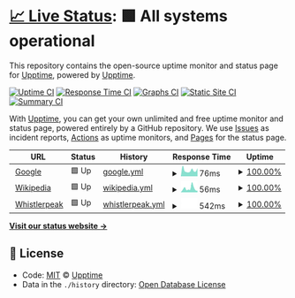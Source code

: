 # [📈 Live Status](https://upptime.github.io/upptime): <!--live status--> **🟩 All systems operational**

This repository contains the open-source uptime monitor and status page for [Upptime](https://upptime.js.org), powered by [Upptime](https://github.com/upptime/upptime).

[![Uptime CI](https://github.com/koj-co/upptime/workflows/Uptime%20CI/badge.svg)](https://github.com/koj-co/upptime/actions?query=workflow%3A%22Uptime+CI%22)
[![Response Time CI](https://github.com/koj-co/upptime/workflows/Response%20Time%20CI/badge.svg)](https://github.com/koj-co/upptime/actions?query=workflow%3A%22Response+Time+CI%22)
[![Graphs CI](https://github.com/koj-co/upptime/workflows/Graphs%20CI/badge.svg)](https://github.com/koj-co/upptime/actions?query=workflow%3A%22Graphs+CI%22)
[![Static Site CI](https://github.com/koj-co/upptime/workflows/Static%20Site%20CI/badge.svg)](https://github.com/koj-co/upptime/actions?query=workflow%3A%22Static+Site+CI%22)
[![Summary CI](https://github.com/koj-co/upptime/workflows/Summary%20CI/badge.svg)](https://github.com/koj-co/upptime/actions?query=workflow%3A%22Summary+CI%22)

With [Upptime](https://upptime.js.org), you can get your own unlimited and free uptime monitor and status page, powered entirely by a GitHub repository. We use [Issues](https://github.com/upptime/upptime/issues) as incident reports, [Actions](https://github.com/upptime/upptime/actions) as uptime monitors, and [Pages](https://upptime.github.io/upptime) for the status page.

<!--start: status pages-->
<!-- This summary is generated by Upptime (https://github.com/upptime/upptime) -->
<!-- Do not edit this manually, your changes will be overwritten -->
<!-- prettier-ignore -->
| URL | Status | History | Response Time | Uptime |
| --- | ------ | ------- | ------------- | ------ |
| <img alt="" src="https://favicons.githubusercontent.com/www.google.com" height="13"> [Google](https://www.google.com) | 🟩 Up | [google.yml](https://github.com/whistlerbrad/uptime/commits/HEAD/history/google.yml) | <details><summary><img alt="Response time graph" src="./graphs/google/response-time-week.png" height="20"> 76ms</summary><br><a href="https://upptime.github.io/upptime/history/google"><img alt="Response time 77" src="https://img.shields.io/endpoint?url=https%3A%2F%2Fraw.githubusercontent.com%2Fwhistlerbrad%2Fuptime%2FHEAD%2Fapi%2Fgoogle%2Fresponse-time.json"></a><br><a href="https://upptime.github.io/upptime/history/google"><img alt="24-hour response time 103" src="https://img.shields.io/endpoint?url=https%3A%2F%2Fraw.githubusercontent.com%2Fwhistlerbrad%2Fuptime%2FHEAD%2Fapi%2Fgoogle%2Fresponse-time-day.json"></a><br><a href="https://upptime.github.io/upptime/history/google"><img alt="7-day response time 76" src="https://img.shields.io/endpoint?url=https%3A%2F%2Fraw.githubusercontent.com%2Fwhistlerbrad%2Fuptime%2FHEAD%2Fapi%2Fgoogle%2Fresponse-time-week.json"></a><br><a href="https://upptime.github.io/upptime/history/google"><img alt="30-day response time 77" src="https://img.shields.io/endpoint?url=https%3A%2F%2Fraw.githubusercontent.com%2Fwhistlerbrad%2Fuptime%2FHEAD%2Fapi%2Fgoogle%2Fresponse-time-month.json"></a><br><a href="https://upptime.github.io/upptime/history/google"><img alt="1-year response time 77" src="https://img.shields.io/endpoint?url=https%3A%2F%2Fraw.githubusercontent.com%2Fwhistlerbrad%2Fuptime%2FHEAD%2Fapi%2Fgoogle%2Fresponse-time-year.json"></a></details> | <details><summary><a href="https://upptime.github.io/upptime/history/google">100.00%</a></summary><a href="https://upptime.github.io/upptime/history/google"><img alt="All-time uptime 100.00%" src="https://img.shields.io/endpoint?url=https%3A%2F%2Fraw.githubusercontent.com%2Fwhistlerbrad%2Fuptime%2FHEAD%2Fapi%2Fgoogle%2Fuptime.json"></a><br><a href="https://upptime.github.io/upptime/history/google"><img alt="24-hour uptime 100.00%" src="https://img.shields.io/endpoint?url=https%3A%2F%2Fraw.githubusercontent.com%2Fwhistlerbrad%2Fuptime%2FHEAD%2Fapi%2Fgoogle%2Fuptime-day.json"></a><br><a href="https://upptime.github.io/upptime/history/google"><img alt="7-day uptime 100.00%" src="https://img.shields.io/endpoint?url=https%3A%2F%2Fraw.githubusercontent.com%2Fwhistlerbrad%2Fuptime%2FHEAD%2Fapi%2Fgoogle%2Fuptime-week.json"></a><br><a href="https://upptime.github.io/upptime/history/google"><img alt="30-day uptime 100.00%" src="https://img.shields.io/endpoint?url=https%3A%2F%2Fraw.githubusercontent.com%2Fwhistlerbrad%2Fuptime%2FHEAD%2Fapi%2Fgoogle%2Fuptime-month.json"></a><br><a href="https://upptime.github.io/upptime/history/google"><img alt="1-year uptime 100.00%" src="https://img.shields.io/endpoint?url=https%3A%2F%2Fraw.githubusercontent.com%2Fwhistlerbrad%2Fuptime%2FHEAD%2Fapi%2Fgoogle%2Fuptime-year.json"></a></details>
| <img alt="" src="https://favicons.githubusercontent.com/en.wikipedia.org" height="13"> [Wikipedia](https://en.wikipedia.org) | 🟩 Up | [wikipedia.yml](https://github.com/whistlerbrad/uptime/commits/HEAD/history/wikipedia.yml) | <details><summary><img alt="Response time graph" src="./graphs/wikipedia/response-time-week.png" height="20"> 56ms</summary><br><a href="https://upptime.github.io/upptime/history/wikipedia"><img alt="Response time 123" src="https://img.shields.io/endpoint?url=https%3A%2F%2Fraw.githubusercontent.com%2Fwhistlerbrad%2Fuptime%2FHEAD%2Fapi%2Fwikipedia%2Fresponse-time.json"></a><br><a href="https://upptime.github.io/upptime/history/wikipedia"><img alt="24-hour response time 43" src="https://img.shields.io/endpoint?url=https%3A%2F%2Fraw.githubusercontent.com%2Fwhistlerbrad%2Fuptime%2FHEAD%2Fapi%2Fwikipedia%2Fresponse-time-day.json"></a><br><a href="https://upptime.github.io/upptime/history/wikipedia"><img alt="7-day response time 56" src="https://img.shields.io/endpoint?url=https%3A%2F%2Fraw.githubusercontent.com%2Fwhistlerbrad%2Fuptime%2FHEAD%2Fapi%2Fwikipedia%2Fresponse-time-week.json"></a><br><a href="https://upptime.github.io/upptime/history/wikipedia"><img alt="30-day response time 79" src="https://img.shields.io/endpoint?url=https%3A%2F%2Fraw.githubusercontent.com%2Fwhistlerbrad%2Fuptime%2FHEAD%2Fapi%2Fwikipedia%2Fresponse-time-month.json"></a><br><a href="https://upptime.github.io/upptime/history/wikipedia"><img alt="1-year response time 123" src="https://img.shields.io/endpoint?url=https%3A%2F%2Fraw.githubusercontent.com%2Fwhistlerbrad%2Fuptime%2FHEAD%2Fapi%2Fwikipedia%2Fresponse-time-year.json"></a></details> | <details><summary><a href="https://upptime.github.io/upptime/history/wikipedia">100.00%</a></summary><a href="https://upptime.github.io/upptime/history/wikipedia"><img alt="All-time uptime 100.00%" src="https://img.shields.io/endpoint?url=https%3A%2F%2Fraw.githubusercontent.com%2Fwhistlerbrad%2Fuptime%2FHEAD%2Fapi%2Fwikipedia%2Fuptime.json"></a><br><a href="https://upptime.github.io/upptime/history/wikipedia"><img alt="24-hour uptime 100.00%" src="https://img.shields.io/endpoint?url=https%3A%2F%2Fraw.githubusercontent.com%2Fwhistlerbrad%2Fuptime%2FHEAD%2Fapi%2Fwikipedia%2Fuptime-day.json"></a><br><a href="https://upptime.github.io/upptime/history/wikipedia"><img alt="7-day uptime 100.00%" src="https://img.shields.io/endpoint?url=https%3A%2F%2Fraw.githubusercontent.com%2Fwhistlerbrad%2Fuptime%2FHEAD%2Fapi%2Fwikipedia%2Fuptime-week.json"></a><br><a href="https://upptime.github.io/upptime/history/wikipedia"><img alt="30-day uptime 100.00%" src="https://img.shields.io/endpoint?url=https%3A%2F%2Fraw.githubusercontent.com%2Fwhistlerbrad%2Fuptime%2FHEAD%2Fapi%2Fwikipedia%2Fuptime-month.json"></a><br><a href="https://upptime.github.io/upptime/history/wikipedia"><img alt="1-year uptime 100.00%" src="https://img.shields.io/endpoint?url=https%3A%2F%2Fraw.githubusercontent.com%2Fwhistlerbrad%2Fuptime%2FHEAD%2Fapi%2Fwikipedia%2Fuptime-year.json"></a></details>
| <img alt="" src="https://favicons.githubusercontent.com/whistlerpeak.com" height="13"> [Whistlerpeak](https://whistlerpeak.com) | 🟩 Up | [whistlerpeak.yml](https://github.com/whistlerbrad/uptime/commits/HEAD/history/whistlerpeak.yml) | <details><summary><img alt="Response time graph" src="./graphs/whistlerpeak/response-time-week.png" height="20"> 542ms</summary><br><a href="https://upptime.github.io/upptime/history/whistlerpeak"><img alt="Response time 443" src="https://img.shields.io/endpoint?url=https%3A%2F%2Fraw.githubusercontent.com%2Fwhistlerbrad%2Fuptime%2FHEAD%2Fapi%2Fwhistlerpeak%2Fresponse-time.json"></a><br><a href="https://upptime.github.io/upptime/history/whistlerpeak"><img alt="24-hour response time 508" src="https://img.shields.io/endpoint?url=https%3A%2F%2Fraw.githubusercontent.com%2Fwhistlerbrad%2Fuptime%2FHEAD%2Fapi%2Fwhistlerpeak%2Fresponse-time-day.json"></a><br><a href="https://upptime.github.io/upptime/history/whistlerpeak"><img alt="7-day response time 542" src="https://img.shields.io/endpoint?url=https%3A%2F%2Fraw.githubusercontent.com%2Fwhistlerbrad%2Fuptime%2FHEAD%2Fapi%2Fwhistlerpeak%2Fresponse-time-week.json"></a><br><a href="https://upptime.github.io/upptime/history/whistlerpeak"><img alt="30-day response time 525" src="https://img.shields.io/endpoint?url=https%3A%2F%2Fraw.githubusercontent.com%2Fwhistlerbrad%2Fuptime%2FHEAD%2Fapi%2Fwhistlerpeak%2Fresponse-time-month.json"></a><br><a href="https://upptime.github.io/upptime/history/whistlerpeak"><img alt="1-year response time 443" src="https://img.shields.io/endpoint?url=https%3A%2F%2Fraw.githubusercontent.com%2Fwhistlerbrad%2Fuptime%2FHEAD%2Fapi%2Fwhistlerpeak%2Fresponse-time-year.json"></a></details> | <details><summary><a href="https://upptime.github.io/upptime/history/whistlerpeak">100.00%</a></summary><a href="https://upptime.github.io/upptime/history/whistlerpeak"><img alt="All-time uptime 99.36%" src="https://img.shields.io/endpoint?url=https%3A%2F%2Fraw.githubusercontent.com%2Fwhistlerbrad%2Fuptime%2FHEAD%2Fapi%2Fwhistlerpeak%2Fuptime.json"></a><br><a href="https://upptime.github.io/upptime/history/whistlerpeak"><img alt="24-hour uptime 100.00%" src="https://img.shields.io/endpoint?url=https%3A%2F%2Fraw.githubusercontent.com%2Fwhistlerbrad%2Fuptime%2FHEAD%2Fapi%2Fwhistlerpeak%2Fuptime-day.json"></a><br><a href="https://upptime.github.io/upptime/history/whistlerpeak"><img alt="7-day uptime 100.00%" src="https://img.shields.io/endpoint?url=https%3A%2F%2Fraw.githubusercontent.com%2Fwhistlerbrad%2Fuptime%2FHEAD%2Fapi%2Fwhistlerpeak%2Fuptime-week.json"></a><br><a href="https://upptime.github.io/upptime/history/whistlerpeak"><img alt="30-day uptime 99.95%" src="https://img.shields.io/endpoint?url=https%3A%2F%2Fraw.githubusercontent.com%2Fwhistlerbrad%2Fuptime%2FHEAD%2Fapi%2Fwhistlerpeak%2Fuptime-month.json"></a><br><a href="https://upptime.github.io/upptime/history/whistlerpeak"><img alt="1-year uptime 99.36%" src="https://img.shields.io/endpoint?url=https%3A%2F%2Fraw.githubusercontent.com%2Fwhistlerbrad%2Fuptime%2FHEAD%2Fapi%2Fwhistlerpeak%2Fuptime-year.json"></a></details>

<!--end: status pages-->

[**Visit our status website →**](https://upptime.github.io/upptime)

## 📄 License

- Code: [MIT](./LICENSE) © [Upptime](https://upptime.js.org)
- Data in the `./history` directory: [Open Database License](https://opendatacommons.org/licenses/odbl/1-0/)

